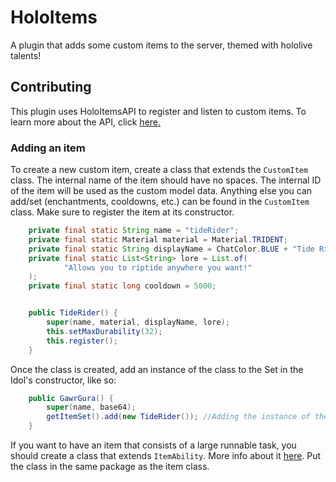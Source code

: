 # HoloItems
A plugin that adds some custom items to the server, themed with hololive talents!

## Contributing
This plugin uses HoloItemsAPI to register and listen to custom items. To learn more about the API, click [here.](https://github.com/StrangeOne101/HoloItemsAPI)

### Adding an item
To create a new custom item, create a class that extends the `CustomItem` class. The internal name of the item should have no spaces. The internal ID of the item will be used as the custom model data. Anything else you can add/set (enchantments, cooldowns, etc.) can be found in the `CustomItem` class. Make sure to register the item at its constructor.
```java
    private final static String name = "tideRider";
    private final static Material material = Material.TRIDENT;
    private final static String displayName = ChatColor.BLUE + "Tide Rider";
    private final static List<String> lore = List.of(
            "Allows you to riptide anywhere you want!"
    );
    private final static long cooldown = 5000;


    public TideRider() {
        super(name, material, displayName, lore);
        this.setMaxDurability(32);
        this.register();
    }
```

Once the class is created, add an instance of the class to the Set in the Idol's constructor, like so:
```java
    public GawrGura() {
        super(name, base64);
        getItemSet().add(new TideRider()); //Adding the instance of the item class to the idol's item set.
    }
```

If you want to have an item that consists of a large runnable task, you should create a class that extends `ItemAbility`. More info about it [here](https://github.com/StrangeOne101/HoloItemsAPI/blob/master/src/main/java/com/strangeone101/holoitemsapi/ItemAbility.java). Put the class in the same package as the item class.
